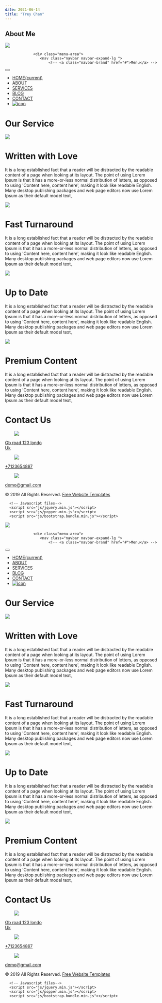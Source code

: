 ```yaml
---
date: 2021-06-14
title: "Trey Chan"
--- 
```




## About Me  


<!DOCTYPE html>
<html lang="en">
<head>
<!-- basic -->
<meta charset="utf-8">
<meta http-equiv="X-UA-Compatible" content="IE=edge">
<!-- mobile metas -->
<meta name="viewport" content="width=device-width, initial-scale=1">
<meta name="viewport" content="initial-scale=1, maximum-scale=1">
<!-- site metas -->
<title>cron</title>
<meta name="keywords" content="">
<meta name="description" content="">
<meta name="author" content="">	
<!-- bootstrap css -->
<link rel="stylesheet" type="text/css" href="css/bootstrap.min.css">
<!-- style css -->
<link rel="stylesheet" type="text/css" href="css/style.css">
<!-- Responsive-->
<link rel="stylesheet" href="css/responsive.css">
<!-- fevicon -->
<link rel="icon" href="images/fevicon.png" type="image/gif" />
<!-- Scrollbar Custom CSS -->
<link rel="stylesheet" href="css/jquery.mCustomScrollbar.min.css">
<!-- Tweaks for older IEs-->
<link rel="stylesheet" href="https://netdna.bootstrapcdn.com/font-awesome/4.0.3/css/font-awesome.css">
<!-- owl stylesheets --> 
<link rel="stylesheet" href="css/owl.carousel.min.css">
<link rel="stylesheet" href="css/owl.theme.default.min.css">
<link rel="stylesheet" href="https://cdnjs.cloudflare.com/ajax/libs/fancybox/2.1.5/jquery.fancybox.min.css" media="screen">

</head>
<!-- body -->
<body>
	<div class="header_main">
		<div class="container">
			<div class="logo"><a href="index.html"><img src="images/logo.png"></a></div>
		</div>
	</div>
	</div>
	<div class="header">
		<div class="container">
        <!--  header inner -->
            <div class="col-sm-12">
                 
                 <div class="menu-area">
                    <nav class="navbar navbar-expand-lg ">
                        <!-- <a class="navbar-brand" href="#">Menu</a> -->
<button class="navbar-toggler collapsed" type="button" data-toggle="collapse" data-target="#navbarSupportedContent" aria-controls="navbarSupportedContent" aria-expanded="false" aria-label="Toggle navigation">
                       <i class="fa fa-bars"></i>
                        </button>
                        <div class="collapse navbar-collapse" id="navbarSupportedContent">
                            <ul class="navbar-nav mr-auto">
                               <li class="nav-item active">
                                <a class="nav-link" href="index.html">HOME<span class="sr-only">(current)</span></a> </li>
                               <li class="nav-item">
                                <a class="nav-link" href="about.html">ABOUT</a></li>
                               <li class="nav-item">
                                <a class="nav-link" href="service.html">SERVICES</a></li>
                               <li class="#" href="#">
      	                        <a class="nav-link" href="blog.html">BLOG</a></li>
                               <li class="nav-item" href="#">
      	                        <a class="nav-link" href="contact.html">CONTACT</a></li>
                               <li class="last"><a href="#"><img src="images/search-icon.png" alt="icon"></a></li>
                            </ul>
                        </div>
                    </nav>
                </div>
            </div>
        </div> 
    </div>
    <!-- end header end -->
    <!--services start--> 
<div class="section_service_main">
    <div class="section_service_2">
        <h1 class="service_text">Our Service</h1>
    </div>
    <div class="service_main">
    	<div class="container">
    		<div class="row">
    		    <div class="col-md-6">
    		    	<div class="written_text">
    		    		<div class="like_icon"><img src="images/like-icon.png"></div>
    		    			<h1 class="written_text">Written with Love</h1>
    		    			<p>It is a long established fact that a reader will be distracted by the readable content of a page when looking at its layout. The point of using Lorem Ipsum is that it has a more-or-less normal distribution of letters, as opposed to using 'Content here, content here', making it look like readable English. Many desktop publishing packages and web page editors now use Lorem Ipsum as their default model text, </p>
    		    		</div>
    		    	</div>
    		    <div class="col-md-6">
    		    	<div class="written_text">
    		    		<div class="like_icon"><img src="images/fast-forword-icon.png"></div>
    		    			<h1 class="written_text">Fast Turnaround</h1>
    		    			<p>It is a long established fact that a reader will be distracted by the readable content of a page when looking at its layout. The point of using Lorem Ipsum is that it has a more-or-less normal distribution of letters, as opposed to using 'Content here, content here', making it look like readable English. Many desktop publishing packages and web page editors now use Lorem Ipsum as their default model text, </p>
    		    		</div>
    		    	</div>
    		    </div>
    		</div>
        </div>
    		    <div class="service_main">
    		    	<div class="container">
    		    		<div class="row">
    		    			<div class="col-md-6">
    		    				<div class="written_text">
    		    					<div class="like_icon"><img src="images/design-icon.png"></div>
    		    					<h1 class="written_text">Up to Date</h1>
    		    					<p>It is a long established fact that a reader will be distracted by the readable content of a page when looking at its layout. The point of using Lorem Ipsum is that it has a more-or-less normal distribution of letters, as opposed to using 'Content here, content here', making it look like readable English. Many desktop publishing packages and web page editors now use Lorem Ipsum as their default model text, </p>
    		    				</div>
    		    			</div>
    		    			<div class="col-md-6">
    		    				<div class="written_text">
    		    				  <div class="like_icon"><img src="images/writing-icon.png"></div>
    		    					<h1 class="written_text">Premium Content</h1>
    		    					<p>It is a long established fact that a reader will be distracted by the readable content of a page when looking at its layout. The point of using Lorem Ipsum is that it has a more-or-less normal distribution of letters, as opposed to using 'Content here, content here', making it look like readable English. Many desktop publishing packages and web page editors now use Lorem Ipsum as their default model text, </p>
    		    				</div>
    		    			</div>
    		    		</div>
    		    	</div>
    		    </div>
    	</div>	  
	</div>
</div>	
    <!--services end -->
    <!--Contact_section start -->
    <div class="contact_main">
        <div class="container">
            <div class="row">
                <div class="col-sm-12">
                    <h1 class="touch_text">Contact Us</h1>
                </div>
            </div>
        </div>
        <div class="contact_section_2">
            <div class="container">
                <div class="row">
                    <div class="col-sm-4">
                        <div class="map_icon">
                            <img src="images/map-icon.png" style="max-width: 100%;padding-left: 30px; ">
                            <p class="email-text"><a href="#">Gb road 123 londo<br>Uk</a></p>
                        </div>
                    </div>
                    <div class="col-sm-4">
                        <div class="map_icon">
                            <img src="images/call-icon.png" style="max-width: 100%;padding-left: 30px;">
                            <p class="email-text"><a href="#">+7123654897</a></p>
                        </div>
                    </div>
                    <div class="col-sm-4">
                        <div class="map_icon">
                            <img src="images/email-icon.png" style="max-width: 100%; padding-left: 30px;">
                            <p class="email-text"><a href="#">demo@gmail.com</a></p>
                        </div>
                    </div>
                </div>
            </div>
        </div>
    <!--Contact_section end -->
    <div class="copyright">
        <div class="container">
            <div class="row">
                <div class="col-sm-12">
                   <p class="copyright_text">© 2019 All Rights Reserved. <a href="https://html.design">Free Website Templates</a></p>
                </div>
            </div>
        </div>
    </div>







      <!-- Javascript files-->
      <script src="js/jquery.min.js"></script>
      <script src="js/popper.min.js"></script>
      <script src="js/bootstrap.bundle.min.js"></script>
</body>
</html>

<!DOCTYPE html>
<html lang="en">
<head>
<!-- basic -->
<meta charset="utf-8">
<meta http-equiv="X-UA-Compatible" content="IE=edge">
<!-- mobile metas -->
<meta name="viewport" content="width=device-width, initial-scale=1">
<meta name="viewport" content="initial-scale=1, maximum-scale=1">
<!-- site metas -->
<title>cron</title>
<meta name="keywords" content="">
<meta name="description" content="">
<meta name="author" content="">	
<!-- bootstrap css -->
<link rel="stylesheet" type="text/css" href="css/bootstrap.min.css">
<!-- style css -->
<link rel="stylesheet" type="text/css" href="css/style.css">
<!-- Responsive-->
<link rel="stylesheet" href="css/responsive.css">
<!-- fevicon -->
<link rel="icon" href="images/fevicon.png" type="image/gif" />
<!-- Scrollbar Custom CSS -->
<link rel="stylesheet" href="css/jquery.mCustomScrollbar.min.css">
<!-- Tweaks for older IEs-->
<link rel="stylesheet" href="https://netdna.bootstrapcdn.com/font-awesome/4.0.3/css/font-awesome.css">
<!-- owl stylesheets --> 
<link rel="stylesheet" href="css/owl.carousel.min.css">
<link rel="stylesheet" href="css/owl.theme.default.min.css">
<link rel="stylesheet" href="https://cdnjs.cloudflare.com/ajax/libs/fancybox/2.1.5/jquery.fancybox.min.css" media="screen">

</head>
<!-- body -->
<body>
	<div class="header_main">
		<div class="container">
			<div class="logo"><a href="index.html"><img src="images/logo.png"></a></div>
		</div>
	</div>
	</div>
	<div class="header">
		<div class="container">
        <!--  header inner -->
            <div class="col-sm-12">
                 
                 <div class="menu-area">
                    <nav class="navbar navbar-expand-lg ">
                        <!-- <a class="navbar-brand" href="#">Menu</a> -->
<button class="navbar-toggler collapsed" type="button" data-toggle="collapse" data-target="#navbarSupportedContent" aria-controls="navbarSupportedContent" aria-expanded="false" aria-label="Toggle navigation">
                       <i class="fa fa-bars"></i>
                        </button>
                        <div class="collapse navbar-collapse" id="navbarSupportedContent">
                            <ul class="navbar-nav mr-auto">
                               <li class="nav-item active">
                                <a class="nav-link" href="index.html">HOME<span class="sr-only">(current)</span></a> </li>
                               <li class="nav-item">
                                <a class="nav-link" href="about.html">ABOUT</a></li>
                               <li class="nav-item">
                                <a class="nav-link" href="service.html">SERVICES</a></li>
                               <li class="#" href="#">
      	                        <a class="nav-link" href="blog.html">BLOG</a></li>
                               <li class="nav-item" href="#">
      	                        <a class="nav-link" href="contact.html">CONTACT</a></li>
                               <li class="last"><a href="#"><img src="images/search-icon.png" alt="icon"></a></li>
                            </ul>
                        </div>
                    </nav>
                </div>
            </div>
        </div> 
    </div>
    <!-- end header end -->
    <!--services start--> 
<div class="section_service_main">
    <div class="section_service_2">
        <h1 class="service_text">Our Service</h1>
    </div>
    <div class="service_main">
    	<div class="container">
    		<div class="row">
    		    <div class="col-md-6">
    		    	<div class="written_text">
    		    		<div class="like_icon"><img src="images/like-icon.png"></div>
    		    			<h1 class="written_text">Written with Love</h1>
    		    			<p>It is a long established fact that a reader will be distracted by the readable content of a page when looking at its layout. The point of using Lorem Ipsum is that it has a more-or-less normal distribution of letters, as opposed to using 'Content here, content here', making it look like readable English. Many desktop publishing packages and web page editors now use Lorem Ipsum as their default model text, </p>
    		    		</div>
    		    	</div>
    		    <div class="col-md-6">
    		    	<div class="written_text">
    		    		<div class="like_icon"><img src="images/fast-forword-icon.png"></div>
    		    			<h1 class="written_text">Fast Turnaround</h1>
    		    			<p>It is a long established fact that a reader will be distracted by the readable content of a page when looking at its layout. The point of using Lorem Ipsum is that it has a more-or-less normal distribution of letters, as opposed to using 'Content here, content here', making it look like readable English. Many desktop publishing packages and web page editors now use Lorem Ipsum as their default model text, </p>
    		    		</div>
    		    	</div>
    		    </div>
    		</div>
        </div>
    		    <div class="service_main">
    		    	<div class="container">
    		    		<div class="row">
    		    			<div class="col-md-6">
    		    				<div class="written_text">
    		    					<div class="like_icon"><img src="images/design-icon.png"></div>
    		    					<h1 class="written_text">Up to Date</h1>
    		    					<p>It is a long established fact that a reader will be distracted by the readable content of a page when looking at its layout. The point of using Lorem Ipsum is that it has a more-or-less normal distribution of letters, as opposed to using 'Content here, content here', making it look like readable English. Many desktop publishing packages and web page editors now use Lorem Ipsum as their default model text, </p>
    		    				</div>
    		    			</div>
    		    			<div class="col-md-6">
    		    				<div class="written_text">
    		    				  <div class="like_icon"><img src="images/writing-icon.png"></div>
    		    					<h1 class="written_text">Premium Content</h1>
    		    					<p>It is a long established fact that a reader will be distracted by the readable content of a page when looking at its layout. The point of using Lorem Ipsum is that it has a more-or-less normal distribution of letters, as opposed to using 'Content here, content here', making it look like readable English. Many desktop publishing packages and web page editors now use Lorem Ipsum as their default model text, </p>
    		    				</div>
    		    			</div>
    		    		</div>
    		    	</div>
    		    </div>
    	</div>	  
	</div>
</div>	
    <!--services end -->
    <!--Contact_section start -->
    <div class="contact_main">
        <div class="container">
            <div class="row">
                <div class="col-sm-12">
                    <h1 class="touch_text">Contact Us</h1>
                </div>
            </div>
        </div>
        <div class="contact_section_2">
            <div class="container">
                <div class="row">
                    <div class="col-sm-4">
                        <div class="map_icon">
                            <img src="images/map-icon.png" style="max-width: 100%;padding-left: 30px; ">
                            <p class="email-text"><a href="#">Gb road 123 londo<br>Uk</a></p>
                        </div>
                    </div>
                    <div class="col-sm-4">
                        <div class="map_icon">
                            <img src="images/call-icon.png" style="max-width: 100%;padding-left: 30px;">
                            <p class="email-text"><a href="#">+7123654897</a></p>
                        </div>
                    </div>
                    <div class="col-sm-4">
                        <div class="map_icon">
                            <img src="images/email-icon.png" style="max-width: 100%; padding-left: 30px;">
                            <p class="email-text"><a href="#">demo@gmail.com</a></p>
                        </div>
                    </div>
                </div>
            </div>
        </div>
    <!--Contact_section end -->
    <div class="copyright">
        <div class="container">
            <div class="row">
                <div class="col-sm-12">
                   <p class="copyright_text">© 2019 All Rights Reserved. <a href="https://html.design">Free Website Templates</a></p>
                </div>
            </div>
        </div>
    </div>







      <!-- Javascript files-->
      <script src="js/jquery.min.js"></script>
      <script src="js/popper.min.js"></script>
      <script src="js/bootstrap.bundle.min.js"></script>
</body>
</html>
